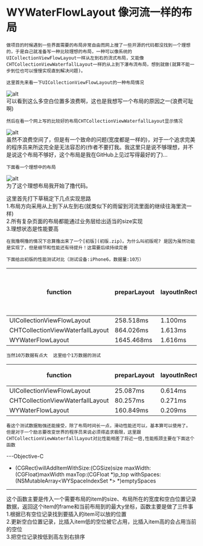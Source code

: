 # WYWaterFlowLayout 像河流一样的布局
    做项目的时候遇到一些界面需要的布局非常自由而网上搜了一些开源的代码都没找到一个理想的，于是自己就准备写一种比较理想的布局，一种可以像系统的UICollectionViewFlowLayout一样从左到右的流式布局，又能像CHTCollectionViewWaterfallLayout一样的从上到下瀑布流布局，想到就做(就算不能一步到位也可以慢慢实现直到解决问题)。     

    这里首先来看一下UICollectionViewFlowLayout的一种布局情况    
    
![alt](UICollectionViewFlowLayout.gif)    
    可以看到这么多空白位置多浪费啊，这也是我想写一个布局的原因之一(浪费可耻啊)

    然后在看一个网上写的比较好的布局CHTCollectionViewWaterfallLayout显示情况    
    
![alt](CHTCollectionViewWaterfallLayout.gif)    
    虽然不浪费空间了，但是有一个致命的问题(宽度都是一样的)，对于一个追求完美的程序员来所这完全是无法容忍的(作者不要打我。我这里只是说不够理想，并不是说这个布局不够好，这个布局是我在GitHub上见过写得最好的了)...    
    
    下面看一个理想中的布局    
    
![alt](WYWaterFlowLayout.gif)    
    为了这个理想布局我开始了撸代码。    

  这里首先打下草稿定下几点实现思路    
1.布局方向采用从上到下从左到右(就类似下的雨留到河流里面的继续往海里流一样)    
2.所有复杂页面的布局都能通过业务层给出适当的size实现    
3.理想状态是性能要高    
    
    在我撸啊撸的情况下总算撸出来了一个[初版](初版.zip)。为什么叫初版呢? 是因为虽然功能是实现了，但是细节和性能还有待提升！这需要后续持续完善    
    
    下面给出初版的性能测试对比（测试设备:iPhone6，数据量:10万）    

function                              |   preparLayout      |   layoutInRect        |    内存使用(1条数据的时候4.9MB)    
------------                          |   ---               |   -----------         |    ----------                  
UICollectionViewFlowLayout            |   258.518ms         |   1.100ms             |    20.9MB
CHTCollectionViewWaterfallLayout      |   864.026ms         |   1.613ms             |    35.6MB
WYWaterFlowLayout                     |   1645.468ms        |   1.616ms             |    51.6MB

    当然10万数据有点大  这里给个1万数据的测试    

function                              |   preparLayout      |   layoutInRect(ms)    |    内存使用    
------------                          |   ---               |   -----------         |    ----------                
UICollectionViewFlowLayout            |   25.087ms          |   0.614ms             |    6.7MB
CHTCollectionViewWaterfallLayout      |   80.257ms          |   0.271ms             |    8.8MB
WYWaterFlowLayout                     |   160.849ms         |   0.209ms             |    10.3MB

    看这个测试数据勉强还能接受，除了布局时间长一点，滑动性能还可以，基本算可以使用了。    
    但是对于一个励志要改变世界的程序员来说必须得追求极限，这里跟CHTCollectionViewWaterfallLayout对比性能相差了将近一倍,性能瓶颈主要在下面这个函数    
---Objective-C
- (CGRect)willAddItemWithSize:(CGSize)size maxWidth:(CGFloat)maxWidth maxTop:(CGFloat *)p_top withSpaces:(NSMutableArray<WYSpaceIndexSet *> *)emptySpaces
---
   这个函数主要是传入一个需要布局的item的size、布局所在的宽度和空白位置记录数据，返回这个item的frame和当前布局到的最大y坐标，函数主要是做了三件事    
1.根据已有空位记录找到要插入的item可以放的位置    
2.更新空白位置记录，比插入item低的空位被它占用，比插入item高的会占用当前的空位    
3.把空位记录按低到高左到右排序    
   
